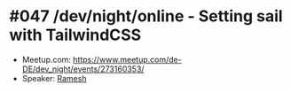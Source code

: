 # #047 /dev/night/online - Setting sail with TailwindCSS

* Meetup.com: https://www.meetup.com/de-DE/dev_night/events/273160353/
* Speaker: [Ramesh](https://twitter.com/mhetreramesh)
